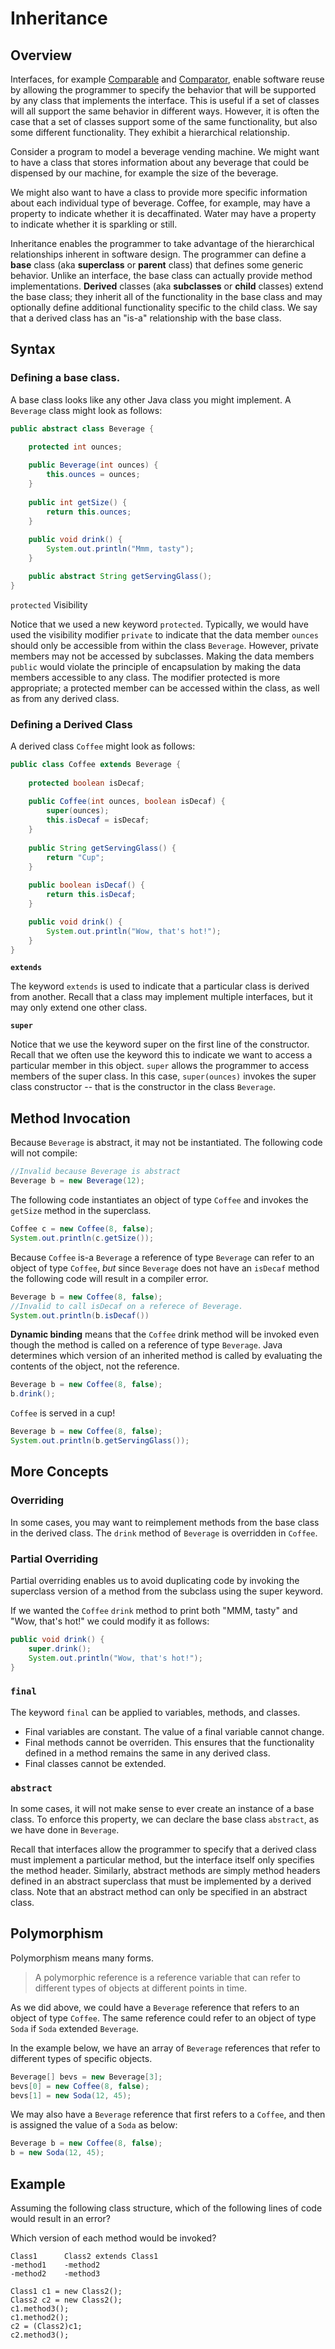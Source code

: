 Inheritance
===========

## Overview ##

Interfaces, for example [Comparable](https://docs.oracle.com/javase/8/docs/api/java/lang/Comparable.html) and [Comparator](https://docs.oracle.com/javase/8/docs/api/java/util/Comparator.html), enable software reuse by allowing the programmer to specify the behavior that will be supported by any class that implements the interface. This is useful if a set of classes will all support the same behavior in different ways. However, it is often the case that a set of classes support some of the same functionality, but also some different functionality. They exhibit a hierarchical relationship.

Consider a program to model a beverage vending machine. We might want to have a class that stores information about any beverage that could be dispensed by our machine, for example the size of the beverage. 

We might also want to have a class to provide more specific information about each individual type of beverage. Coffee, for example, may have a property to indicate whether it is decaffinated. Water may have a property to indicate whether it is sparkling or still.

Inheritance enables the programmer to take advantage of the hierarchical relationships inherent in software design. The programmer can define a **base** class (aka **superclass** or **parent** class) that defines some generic behavior. Unlike an interface, the base class can actually provide method implementations. **Derived** classes (aka **subclasses** or **child** classes) extend the base class; they inherit all of the functionality in the base class and may optionally define additional functionality specific to the child class. We say that a derived class has an "is-a" relationship with the base class.

## Syntax ##

### Defining a base class.

A base class looks like any other Java class you might implement. A `Beverage` class might look as follows:

```java
public abstract class Beverage {

	protected int ounces;
		
	public Beverage(int ounces) {
		this.ounces = ounces;
	}
		
	public int getSize() {
		return this.ounces;
	}
	
	public void drink() {
		System.out.println("Mmm, tasty");
	}

	public abstract String getServingGlass();
}

```

`protected` Visibility

Notice that we used a new keyword `protected`. Typically, we would have used the visibility modifier `private` to indicate that the data member `ounces` should only be accessible from within the class `Beverage`. However, private members may not be accessed by subclasses. Making the data members `public` would violate the principle of encapsulation by making the data members accessible to any class. The modifier protected is more appropriate; a protected member can be accessed within the class, as well as from any derived class.

### Defining a Derived Class

A derived class `Coffee` might look as follows:

```java
public class Coffee extends Beverage {
	
	protected boolean isDecaf;
	
	public Coffee(int ounces, boolean isDecaf) {
		super(ounces);
		this.isDecaf = isDecaf;
	}
	
	public String getServingGlass() {
		return "Cup";
	}
	
	public boolean isDecaf() {
		return this.isDecaf;
	}	

	public void drink() {
		System.out.println("Wow, that's hot!");
	}
}
```

**`extends`**

The keyword `extends` is used to indicate that a particular class is derived from another. Recall that a class may implement multiple interfaces, but it may only extend one other class.

**`super`**

Notice that we use the keyword super on the first line of the constructor. Recall that we often use the keyword this to indicate we want to access a particular member in this object. `super` allows the programmer to access members of the super class. In this case, `super(ounces)` invokes the super class constructor -- that is the constructor in the class `Beverage`.

## Method Invocation ##

Because `Beverage` is abstract, it may not be instantiated. The following code will not compile:

```java
//Invalid because Beverage is abstract
Beverage b = new Beverage(12);
```

The following code instantiates an object of type `Coffee` and invokes the `getSize` method in the superclass.

```java
Coffee c = new Coffee(8, false);
System.out.println(c.getSize());
```

Because `Coffee` is-a `Beverage` a reference of type `Beverage` can refer to an object of type `Coffee`, *but* since `Beverage` does not have an `isDecaf` method the following code will result in a compiler error.
 

```java
Beverage b = new Coffee(8, false);
//Invalid to call isDecaf on a referece of Beverage.
System.out.println(b.isDecaf())
```
**Dynamic binding** means that the `Coffee` drink method will be invoked even though the method is called on a reference of type `Beverage`. Java determines which version of an inherited method is called by evaluating the contents of the object, not the reference.

```java
Beverage b = new Coffee(8, false);
b.drink();
```

`Coffee` is served in a cup!

```java
Beverage b = new Coffee(8, false);
System.out.println(b.getServingGlass());
```

## More Concepts ##

### Overriding

In some cases, you may want to reimplement methods from the base class in the derived class. The `drink` method of `Beverage` is overridden in `Coffee`.

### Partial Overriding

Partial overriding enables us to avoid duplicating code by invoking the superclass version of a method from the subclass using the super keyword. 

If we wanted the `Coffee` `drink` method to print both "MMM, tasty" and "Wow, that's hot!" we could modify it as follows:

```java
public void drink() {
	super.drink();
	System.out.println("Wow, that's hot!");
}
```

### `final`

The keyword `final` can be applied to variables, methods, and classes.

- Final variables are constant. The value of a final variable cannot change.
- Final methods cannot be overriden. This ensures that the functionality defined in a method remains the same in any derived class.
- Final classes cannot be extended.

### `abstract`

In some cases, it will not make sense to ever create an instance of a base class. To enforce this property, we can declare the base class `abstract`, as we have done in `Beverage`.

Recall that interfaces allow the programmer to specify that a derived class must implement a particular method, but the interface itself only specifies the method header. Similarly, abstract methods are simply method headers defined in an abstract superclass that must be implemented by a derived class. Note that an abstract method can only be specified in an abstract class.

## Polymorphism

Polymorphism means many forms.

> A polymorphic reference is a reference variable that can refer to different types of objects at different points in time.

As we did above, we could have a `Beverage` reference that refers to an object of type `Coffee`. The same reference could refer to an object of type `Soda` if `Soda` extended `Beverage`. 

In the example below, we have an array of `Beverage` references that refer to different types of specific objects.

```java
Beverage[] bevs = new Beverage[3];
bevs[0] = new Coffee(8, false);
bevs[1] = new Soda(12, 45);
```

We may also have a `Beverage` reference that first refers to a `Coffee`, and then is assigned the value of a `Soda` as below:

```java
Beverage b = new Coffee(8, false);
b = new Soda(12, 45);
```

## Example
Assuming the following class structure, which of the following lines of code would result in an error?

Which version of each method would be invoked?

```
Class1		Class2 extends Class1
-method1	-method2
-method2	-method3

Class1 c1 = new Class2();
Class2 c2 = new Class2();
c1.method3();
c1.method2();
c2 = (Class2)c1;
c2.method3();

```